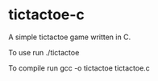 # tictactoe-c
A simple tictactoe game written in C.

To use run ./tictactoe

To compile run gcc -o tictactoe tictactoe.c
